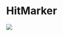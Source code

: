 # HitMarker
![]([https://github.com/paymon123/agario-clone/blob/master/demo.gif](https://cdn.discordapp.com/attachments/779464462255521792/924601762835476500/HitMarker.gif))
